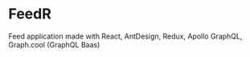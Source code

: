 # FeedR
Feed application made with React, AntDesign, Redux, Apollo GraphQL, Graph.cool (GraphQL Baas)
